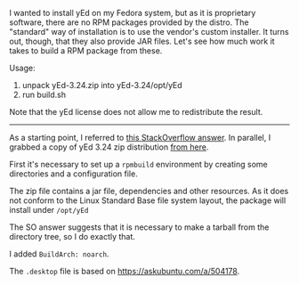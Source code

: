 I wanted to install yEd on my Fedora system, but as it is proprietary software, there are no RPM packages provided by the distro. The "standard" way of installation is to use the vendor's custom installer. It turns out, though, that they also provide JAR files. Let's see how much work it takes to build a RPM package from these.

Usage:
1. unpack yEd-3.24.zip into yEd-3.24/opt/yEd
2. run build.sh

Note that the yEd license does not allow me to redistribute the result.

---

As a starting point, I referred to [this StackOverflow answer](https://stackoverflow.com/a/1165200). In parallel, I grabbed a copy of yEd 3.24 zip distribution [from here](https://www.yworks.com/downloads).

First it's necessary to set up a `rpmbuild` environment by creating some directories and a configuration file.

The zip file contains a jar file, dependencies and other resources. As it does not conform to the Linux Standard Base file system layout, the package will install under `/opt/yEd`

The SO answer suggests that it is necessary to make a tarball from the directory tree, so I do exactly that.

I added `BuildArch: noarch`.

The `.desktop` file is based on https://askubuntu.com/a/504178.
